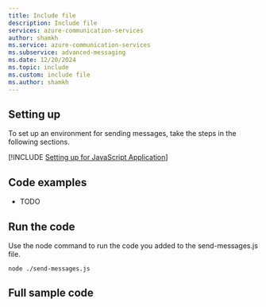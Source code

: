 ```yaml
---
title: Include file
description: Include file
services: azure-communication-services
author: shamkh
ms.service: azure-communication-services
ms.subservice: advanced-messaging
ms.date: 12/20/2024
ms.topic: include
ms.custom: include file
ms.author: shamkh
---
```


## Setting up

To set up an environment for sending messages, take the steps in the following sections.

[!INCLUDE [Setting up for JavaScript Application](../javascript-application-setup.md)]

## Code examples

- TODO

## Run the code
Use the node command to run the code you added to the send-messages.js file.

```console
node ./send-messages.js
```

## Full sample code
